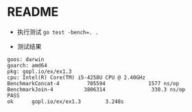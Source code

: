 # README

- 执行测试 `go test -bench=. .`


- 测试结果

```
goos: darwin
goarch: amd64
pkg: gopl.io/ex/ex1.3
cpu: Intel(R) Core(TM) i5-4258U CPU @ 2.40GHz
BenchmarkConcat-4         705594              1577 ns/op
BenchmarkJoin-4          3806314               330.3 ns/op
PASS
ok      gopl.io/ex/ex1.3        3.248s
```
